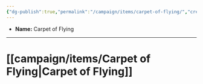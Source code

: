 ```yaml
---
{"dg-publish":true,"permalink":"/campaign/items/carpet-of-flying/","created":"2025-10-28T22:12:46.883-07:00","updated":"2025-10-28T22:54:15.670-07:00"}
---
```



<p><span><ul>
<li dir="auto"><strong>Name:</strong> Carpet of Flying</li>
</ul></span></p>

---
# [[campaign/items/Carpet of Flying\|Carpet of Flying]]
